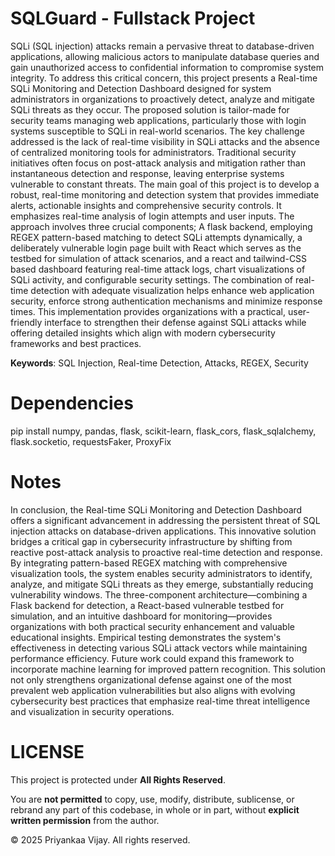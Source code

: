 # SQLGuard - Fullstack Project

SQLi (SQL injection) attacks remain a pervasive threat to database-driven applications, allowing malicious actors to manipulate database queries and gain unauthorized access to confidential information to compromise system integrity. To address this critical concern, this project presents a Real-time SQLi Monitoring and Detection Dashboard designed for system administrators in organizations to proactively detect, analyze and mitigate SQLi threats as they occur. The proposed solution is tailor-made for security teams managing web applications, particularly those with login systems susceptible to SQLi in real-world scenarios. The key challenge addressed is the lack of real-time visibility in SQLi attacks and the absence of centralized monitoring tools for administrators. Traditional security initiatives often focus on post-attack analysis and mitigation rather than instantaneous detection and response, leaving enterprise systems vulnerable to constant threats. The main goal of this project is to develop a robust, real-time monitoring and detection system that provides immediate alerts, actionable insights and comprehensive security controls. It emphasizes real-time analysis of login attempts and user inputs. The approach involves three crucial components; A flask backend, employing REGEX pattern-based matching to detect SQLi attempts dynamically, a deliberately vulnerable login page built with React which serves as the testbed for simulation of attack scenarios, and a react and tailwind-CSS based dashboard featuring real-time attack logs, chart visualizations of SQLi activity, and configurable security settings. The combination of real-time detection with adequate visualization helps enhance web application security, enforce strong authentication mechanisms and minimize response times. This implementation provides organizations with a practical, user-friendly interface to strengthen their defense against SQLi attacks while offering detailed insights which align with modern cybersecurity frameworks and best practices.

**Keywords**: SQL Injection, Real-time Detection, Attacks, REGEX, Security

# Dependencies 
pip install numpy, pandas, flask, scikit-learn, flask_cors, flask_sqlalchemy, flask.socketio, requestsFaker, ProxyFix

# Notes 

In conclusion, the Real-time SQLi Monitoring and Detection Dashboard offers a significant advancement in addressing the persistent threat of SQL injection attacks on database-driven applications. This innovative solution bridges a critical gap in cybersecurity infrastructure by shifting from reactive post-attack analysis to proactive real-time detection and response. By integrating pattern-based REGEX matching with comprehensive visualization tools, the system enables security administrators to identify, analyze, and mitigate SQLi threats as they emerge, substantially reducing vulnerability windows.
The three-component architecture—combining a Flask backend for detection, a React-based vulnerable testbed for simulation, and an intuitive dashboard for monitoring—provides organizations with both practical security enhancement and valuable educational insights. Empirical testing demonstrates the system's effectiveness in detecting various SQLi attack vectors while maintaining performance efficiency. Future work could expand this framework to incorporate machine learning for improved pattern recognition. This solution not only strengthens organizational defense against one of the most prevalent web application vulnerabilities but also aligns with evolving cybersecurity best practices that emphasize real-time threat intelligence and visualization in security operations.

# LICENSE 

This project is protected under **All Rights Reserved**.

You are **not permitted** to copy, use, modify, distribute, sublicense, or rebrand any part of this codebase, in whole or in part, without **explicit written permission** from the author.

© 2025 Priyankaa Vijay. All rights reserved.


